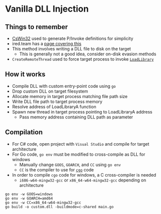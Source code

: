 # Vanilla DLL Injection

## Things to remember
  *  [CsWin32](https://github.com/microsoft/CsWin32) used to generate P/Invoke definitions for simplicity
  *  ired.team has a [page covering this](https://www.ired.team/offensive-security/code-injection-process-injection/dll-injection)
  *  This method involves writing a DLL file to disk on the target
      *  This is generally not a good idea, consider on-disk evasion methods
  *  `CreateRemoteThread` used to force target process to invoke [`LoadLibrary`](https://learn.microsoft.com/en-us/windows/win32/api/libloaderapi/nf-libloaderapi-loadlibrarya)

## How it works  
  *  Compile DLL with custom entry-point code using `go`
  *  Drop custom DLL on target filesystem
  *  Allocate memory in target process matching file path size
  *  Write DLL file path to target process memory
  *  Resolve address of LoadLibraryA function
  *  Spawn new thread in target process pointing to LoadLibraryA address
      *  Pass memory address containing DLL path as parameter

## Compilation 
  *  For C# code, open project with `Visual Studio` and compile for target architecture
  *  For Go code, `go env` must be modified to cross-compile as DLL for windows
      *  Manually change `GOOS`, `GOARCH`, and `CC` using `go env`
      *  `CC` is the compiler to use for [`cgo`](https://go.dev/blog/cgo) code
  *  In order to compile `cgo` code for windows, a C cross-compiler is needed
      *  `i686-w64-mingw32-gcc` or `x86_64-w64-mingw32-gcc` depending on architecture

```
go env -w GOOS=windows
go env -w GOARCH=amd64
go env -w CC=x86_64-w64-mingw32-gcc
go build -o custom.dll -buildmode=c-shared main.go
```
